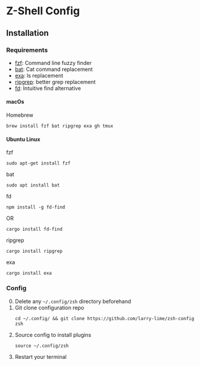 # Z-Shell Config

## Installation

### Requirements
- [fzf](https://github.com/junegunn/fzf): Command line fuzzy finder
- [bat](https://github.com/sharkdp/bat): Cat command replacement
- [exa](https://github.com/ogham/exa): ls replacement
- [ripgrep](https://github.com/BurntSushi/ripgrep): better grep replacement
- [fd](https://github.com/sharkdp/fd): Intuitive find alternative

#### macOs
Homebrew
```shell
brew install fzf bat ripgrep exa gh tmux
```

#### Ubuntu Linux
fzf
```shell
sudo apt-get install fzf
```

bat
```shell
sudo apt install bat
```

fd
```shell
npm install -g fd-find
```
OR
```shell
cargo install fd-find
```

ripgrep
```shell
cargo install ripgrep
```

exa
```shell
cargo install exa
```

### Config
0. Delete any `~/.config/zsh` directory beforehand
1. Git clone configuration repo
    ```shell
    cd ~/.config/ && git clone https://github.com/larry-lime/zsh-config zsh
    ```
2. Source config to install plugins
    ```shell
    source ~/.config/zsh
    ```
3. Restart your terminal
